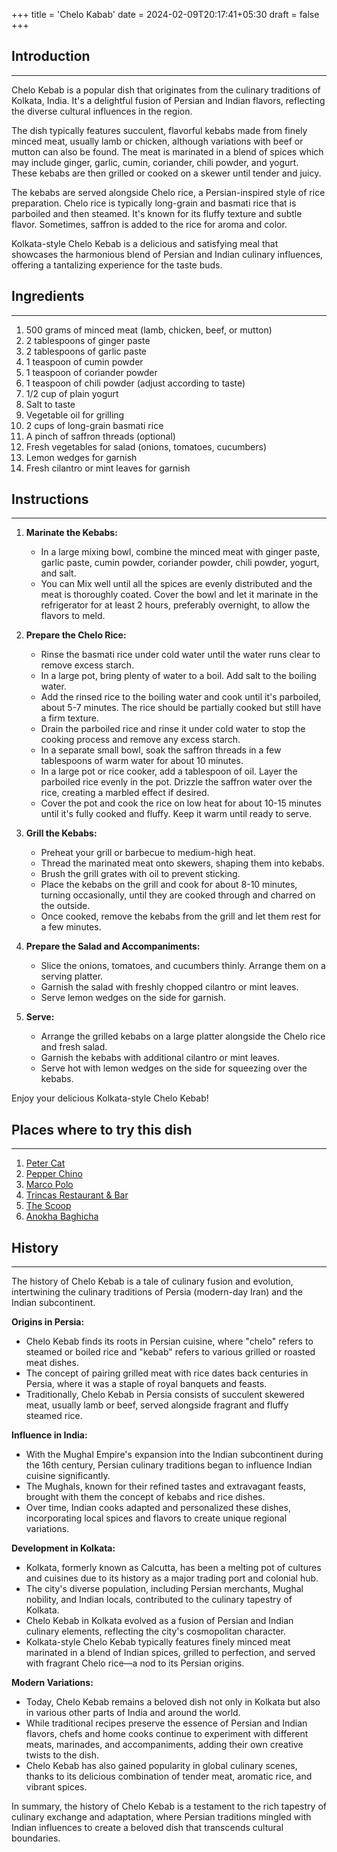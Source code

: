 +++
title = 'Chelo Kabab'
date = 2024-02-09T20:17:41+05:30
draft = false
+++

## Introduction

---

Chelo Kebab is a popular dish that originates from the culinary traditions of Kolkata, India. It's a delightful fusion of Persian and Indian flavors, reflecting the diverse cultural influences in the region.

The dish typically features succulent, flavorful kebabs made from finely minced meat, usually lamb or chicken, although variations with beef or mutton can also be found. The meat is marinated in a blend of spices which may include ginger, garlic, cumin, coriander, chili powder, and yogurt. These kebabs are then grilled or cooked on a skewer until tender and juicy.

The kebabs are served alongside Chelo rice, a Persian-inspired style of rice preparation. Chelo rice is typically long-grain and basmati rice that is parboiled and then steamed. It's known for its fluffy texture and subtle flavor. Sometimes, saffron is added to the rice for aroma and color.

Kolkata-style Chelo Kebab is a delicious and satisfying meal that showcases the harmonious blend of Persian and Indian culinary influences, offering a tantalizing experience for the taste buds.

## Ingredients

---

1. 500 grams of minced meat (lamb, chicken, beef, or mutton)
2. 2 tablespoons of ginger paste
3. 2 tablespoons of garlic paste
4. 1 teaspoon of cumin powder
5. 1 teaspoon of coriander powder
6. 1 teaspoon of chili powder (adjust according to taste)
7. 1/2 cup of plain yogurt
8. Salt to taste
9. Vegetable oil for grilling
10. 2 cups of long-grain basmati rice
11. A pinch of saffron threads (optional)
12. Fresh vegetables for salad (onions, tomatoes, cucumbers)
13. Lemon wedges for garnish
14. Fresh cilantro or mint leaves for garnish

## Instructions

---

1. **Marinate the Kebabs:**

   - In a large mixing bowl, combine the minced meat with ginger paste, garlic paste, cumin powder, coriander powder, chili powder, yogurt, and salt.
   - You can Mix well until all the spices are evenly distributed and the meat is thoroughly coated. Cover the bowl and let it marinate in the refrigerator for at least 2 hours, preferably overnight, to allow the flavors to meld.

2. **Prepare the Chelo Rice:**

   - Rinse the basmati rice under cold water until the water runs clear to remove excess starch.
   - In a large pot, bring plenty of water to a boil. Add salt to the boiling water.
   - Add the rinsed rice to the boiling water and cook until it's parboiled, about 5-7 minutes. The rice should be partially cooked but still have a firm texture.
   - Drain the parboiled rice and rinse it under cold water to stop the cooking process and remove any excess starch.
   - In a separate small bowl, soak the saffron threads in a few tablespoons of warm water for about 10 minutes.
   - In a large pot or rice cooker, add a tablespoon of oil. Layer the parboiled rice evenly in the pot. Drizzle the saffron water over the rice, creating a marbled effect if desired.
   - Cover the pot and cook the rice on low heat for about 10-15 minutes until it's fully cooked and fluffy. Keep it warm until ready to serve.

3. **Grill the Kebabs:**

   - Preheat your grill or barbecue to medium-high heat.
   - Thread the marinated meat onto skewers, shaping them into kebabs.
   - Brush the grill grates with oil to prevent sticking.
   - Place the kebabs on the grill and cook for about 8-10 minutes, turning occasionally, until they are cooked through and charred on the outside.
   - Once cooked, remove the kebabs from the grill and let them rest for a few minutes.

4. **Prepare the Salad and Accompaniments:**

   - Slice the onions, tomatoes, and cucumbers thinly. Arrange them on a serving platter.
   - Garnish the salad with freshly chopped cilantro or mint leaves.
   - Serve lemon wedges on the side for garnish.

5. **Serve:**

   - Arrange the grilled kebabs on a large platter alongside the Chelo rice and fresh salad.
   - Garnish the kebabs with additional cilantro or mint leaves.
   - Serve hot with lemon wedges on the side for squeezing over the kebabs.

Enjoy your delicious Kolkata-style Chelo Kebab!

## Places where to try this dish

---

1. [Peter Cat](https://maps.app.goo.gl/hSX3dnqrkJzgXxaD8)
2. [Pepper Chino](https://maps.app.goo.gl/9EpyvSywJmWpvck27)
3. [Marco Polo](https://maps.app.goo.gl/1jjMix5KzzAMM7XF9)
4. [Trincas Restaurant & Bar](https://maps.app.goo.gl/9QxkNaP7XtPPdtys8)
5. [The Scoop](https://maps.app.goo.gl/9chjXj2CoUaM1SvG8)
6. [Anokha Baghicha](https://maps.app.goo.gl/CmfTWXYUcDjjA4JX8)

## History

---

The history of Chelo Kebab is a tale of culinary fusion and evolution, intertwining the culinary traditions of Persia (modern-day Iran) and the Indian subcontinent.

**Origins in Persia:**

- Chelo Kebab finds its roots in Persian cuisine, where "chelo" refers to steamed or boiled rice and "kebab" refers to various grilled or roasted meat dishes.
- The concept of pairing grilled meat with rice dates back centuries in Persia, where it was a staple of royal banquets and feasts.
- Traditionally, Chelo Kebab in Persia consists of succulent skewered meat, usually lamb or beef, served alongside fragrant and fluffy steamed rice.

**Influence in India:**

- With the Mughal Empire's expansion into the Indian subcontinent during the 16th century, Persian culinary traditions began to influence Indian cuisine significantly.
- The Mughals, known for their refined tastes and extravagant feasts, brought with them the concept of kebabs and rice dishes.
- Over time, Indian cooks adapted and personalized these dishes, incorporating local spices and flavors to create unique regional variations.

**Development in Kolkata:**

- Kolkata, formerly known as Calcutta, has been a melting pot of cultures and cuisines due to its history as a major trading port and colonial hub.
- The city's diverse population, including Persian merchants, Mughal nobility, and Indian locals, contributed to the culinary tapestry of Kolkata.
- Chelo Kebab in Kolkata evolved as a fusion of Persian and Indian culinary elements, reflecting the city's cosmopolitan character.
- Kolkata-style Chelo Kebab typically features finely minced meat marinated in a blend of Indian spices, grilled to perfection, and served with fragrant Chelo rice—a nod to its Persian origins.

**Modern Variations:**

- Today, Chelo Kebab remains a beloved dish not only in Kolkata but also in various other parts of India and around the world.
- While traditional recipes preserve the essence of Persian and Indian flavors, chefs and home cooks continue to experiment with different meats, marinades, and accompaniments, adding their own creative twists to the dish.
- Chelo Kebab has also gained popularity in global culinary scenes, thanks to its delicious combination of tender meat, aromatic rice, and vibrant spices.

In summary, the history of Chelo Kebab is a testament to the rich tapestry of culinary exchange and adaptation, where Persian traditions mingled with Indian influences to create a beloved dish that transcends cultural boundaries.
